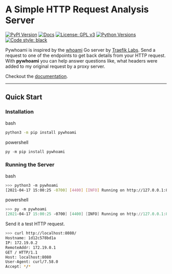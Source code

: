 # A Simple HTTP Request Analysis Server

[![PyPI Version](https://img.shields.io/pypi/v/pywhoami.svg)](https://pypi.python.org/pypi/pywhoami)
[![Docs](https://img.shields.io/badge/docs-passing-brightgreen.svg)](https://github.com/sirfuzzalot/pywhoami)
[![License: GPL v3](https://img.shields.io/badge/license-GPLv3-blue.svg)](https://www.gnu.org/licenses/gpl-3.0)
[![Python Versions](https://shields.io/pypi/pyversions/pywhoami)](https://www.python.org/downloads/)
[![Code style: black](https://img.shields.io/badge/code%20style-black-000000.svg)](https://github.com/psf/black)

</div>

Pywhoami is inspired by the [whoami](https://github.com/containous/whoami)
Go server by [Traefik Labs](https://traefik.io/). Send a request to one
of the endpoints to get back details from your HTTP request. With
**pywhoami** you can help answer questions like, what headers were added
to my original request by a proxy server.

Checkout the [documentation](https://github.com/sirfuzzalot/pywhoami).

---

## Quick Start

### Installation

bash

```bash
python3 -m pip install pywhoami
```

powershell

```powershell
py -m pip install pywhoami
```

### Running the Server

bash

```bash
>>> python3 -m pywhoami
[2021-04-17 15:00:25 -0700] [4400] [INFO] Running on http://127.0.0.1:8080 (CTRL + C to quit)
```

powershell

```powershell
>>> py -m pywhoami
[2021-04-17 15:00:25 -0700] [4400] [INFO] Running on http://127.0.0.1:8080 (CTRL + C to quit)
```

Send it a test HTTP request.

```bash
>>> curl http://localhost:8080/
Hostname: 1d12c578bd1a
IP: 172.19.0.2
RemoteAddr: 172.19.0.1
GET / HTTP/1.1
Host: localhost:8080
User-Agent: curl/7.58.0
Accept: */*
```
